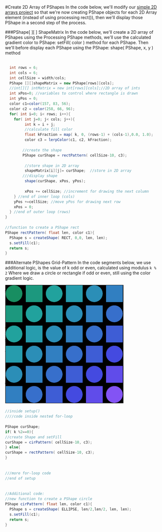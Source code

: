 #Create 2D Array of PShapes
In the code below, we'll modify our [simple 2D arrays project](/2d-arrays-with-lerpcolor.md) so that we're now creating PShape objects for each 2D Array element (instead of using processing rect()), then we'll display those PShape in a second step of the process.

###PShape[ ][ ] ShapeMatrix
In the code below, we'll create a 2D array of PShapes using the Processing PShape methods, we'll use the calculated gradient color to PShape: setFill( color ) method for each PShape. Then we'll before display each PShape using the PShape: shape( PShape, x, y ) method 



```java

  int rows = 6;
  int cols = 6;
  int cellSize = width/cols;
  PShape [][]shapeMatrix = new PShape[rows][cols];
  //int[][] intMatrix = new int[rows][cols];//2D array of ints
  int xPos=0; //variables to control where rectangle is drawn
  int yPos = 0;
  color c1=color(157, 83, 56);
  color c2 = color(258, 66, 96);
  for( int i=0; i< rows; i++){
    for( int j=0; j< cols; j++){
         int k = i + j;
         //calculate fill color
         float kFraction = map( k, 0, (rows-1) + (cols-1),0.0, 1.0);
         color c3 = lerpColor(c1, c2, kFraction);
         
        //create the shape 
        PShape curShape = rectPattern( cellSize-10, c3);
         
         //store shape in 2D array
         shapeMatrix[i][j]= curShape;  //store in 2D array
        ///display shape
         shape(curShape, xPos, yPos); 
           
         xPos += cellSize; //increment for drawing the next column
    } //end of inner loop (cols)
    yPos +=cellSize; //move yPos for drawing next row
    xPos = 0;
  } //end of outer loop (rows) 
}

//function to create a PShape rect
PShape rectPattern( float len, color c1){
  PShape s = createShape( RECT, 0,0, len, len);
  s.setFill(c1);
  return s;
}

```


###Alternate PShapes Grid-Pattern
In the code segments below, we use additional logic, is the value of k odd or even, calculated using modulus `k % 2`  Where we draw a circle or rectangle if odd or even, still using the color gradient logic.  

![](/assets/gradientShapes.png)       

```java
//inside setup()
////code inside nested for-loop

PShape curShape;
if( k %2==0){
//create Shape and setFill
curShape = cirPattern( cellSize-10, c3);
} else{
curShape = rectPattern( cellSize-10, c3);
}


///more for-loop code
//end of setup


//Additional code: 
//new function to create a PShape circle
PShape cirPattern( float len, color c1){
  PShape s = createShape( ELLIPSE, len/2,len/2, len, len);
  s.setFill(c1);
  return s;
}

```

